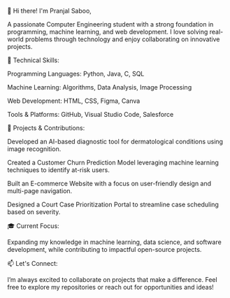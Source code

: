 👋 Hi there! I'm Pranjal Saboo,

A passionate Computer Engineering student with a strong foundation in programming, machine learning, and web development. I love solving real-world problems through technology and enjoy collaborating on innovative projects.

🔧 Technical Skills:

Programming Languages: Python, Java, C, SQL

Machine Learning: Algorithms, Data Analysis, Image Processing

Web Development: HTML, CSS, Figma, Canva

Tools & Platforms: GitHub, Visual Studio Code, Salesforce

🚀 Projects & Contributions:

Developed an AI-based diagnostic tool for dermatological conditions using image recognition.

Created a Customer Churn Prediction Model leveraging machine learning techniques to identify at-risk users.

Built an E-commerce Website with a focus on user-friendly design and multi-page navigation.

Designed a Court Case Prioritization Portal to streamline case scheduling based on severity.


🎓 Current Focus:

Expanding my knowledge in machine learning, data science, and software development, while contributing to impactful open-source projects.


📫 Let's Connect:

I’m always excited to collaborate on projects that make a difference. Feel free to explore my repositories or reach out for opportunities and ideas!


<!--
**Saboop07/Saboop07** is a ✨ _special_ ✨ repository because its `README.md` (this file) appears on your GitHub profile.

Here are some ideas to get you started:

- 🔭 I’m currently working on ...
- 🌱 I’m currently learning ...
- 👯 I’m looking to collaborate on ...
- 🤔 I’m looking for help with ...
- 💬 Ask me about ...
- 📫 How to reach me: ...
- 😄 Pronouns: ...
- ⚡ Fun fact: ...
-->
